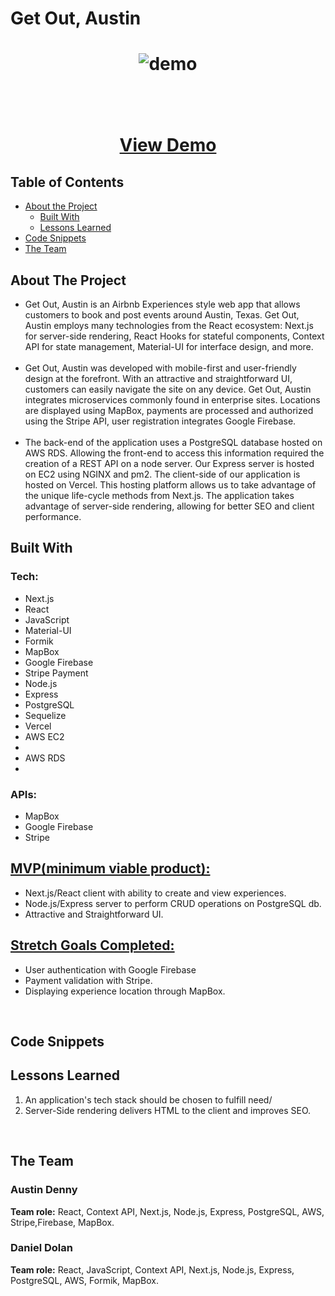 <h1>Get Out, Austin<h1>

<p align="center">
    <img src="images/getoutaustin.gif" alt="demo">
    <br/>
    <br/>
    <br/>
    <p align="center">
        <a href="https://get-out-austin.now.sh/">View Demo</a>
    </p>
    
</p>

<!-- TABLE OF CONTENTS -->

## Table of Contents

- [About the Project](#about-the-project)
  - [Built With](#built-with)
  - [Lessons Learned](#lessons-learned)
- [Code Snippets](#code-snippets)
- [The Team](#the-team)

<!-- - [Getting Started](#getting-started)
  - [Prerequisites](#prerequisites)
  - [Installation](#installation) -->

<!-- * [Contributing](#contributing)
* [Contact](#contact) -->

## About The Project

<ul>
    <li>
    Get Out, Austin is an Airbnb Experiences style web app that allows customers to book and post events around Austin, Texas. Get Out, Austin employs many technologies from the React ecosystem: Next.js for server-side rendering, React Hooks for stateful components, Context API for state management, Material-UI for interface design, and more.  </li>
    <br>
<li>Get Out, Austin was developed with mobile-first and user-friendly design at the forefront. With an attractive and straightforward UI,  customers can easily navigate the site on any device. Get Out, Austin integrates microservices commonly found in enterprise sites. Locations are displayed using MapBox, payments are processed and authorized using the Stripe API, user registration integrates Google Firebase. </li>
<br>
<li>The back-end of the application uses a PostgreSQL database hosted on AWS RDS. Allowing the front-end to access this information required the creation of a REST API on a node server. Our Express server is hosted on EC2 using NGINX and pm2. The client-side of our application is hosted on Vercel. This hosting platform allows us to take advantage of the unique life-cycle methods from Next.js. The application takes advantage of server-side rendering, allowing for better SEO and client performance. </li>
</ul>

## Built With

<h3>Tech:</h3>
<ul>
    <li>Next.js</li>
    <li>React</li>
    <li>JavaScript</li>
    <li>Material-UI</li>
    <li>Formik</li>
    <li>MapBox</li>
    <li>Google Firebase</li>
    <li>Stripe Payment</li>
    <li>Node.js</li>
    <li>Express</li>
    <li>PostgreSQL</li>
    <li>Sequelize</li>
    <li>Vercel</li>
    <li>AWS EC2<li>
     <li>AWS RDS<li>
</ul>

<h3>APIs:</h3>
<ul>
    <li>MapBox</li>
    <li>Google Firebase</li>
    <li>Stripe</li>
</ul>

<h2><u>MVP(minimum viable product):</u></h2>
<ul>
    <li>Next.js/React client with ability to create and view experiences.</li>
    <li>Node.js/Express server to perform CRUD operations on PostgreSQL db.</li>
    <li>Attractive and Straightforward UI.</li>
</ul>

<h2><u>Stretch Goals Completed:</u></h2>
<ul>
    <li>User authentication with Google Firebase</li>
    <li>Payment validation with Stripe.</li>
    <li>Displaying experience location through MapBox.</li>
</ul>
<br/>

## Code Snippets

## Lessons Learned

<ol>
    <li>An application's tech stack should be chosen to fulfill need/</li>
    <li>Server-Side rendering delivers HTML to the client and improves SEO.</li>
</ol>

</br>

## The Team

<h3>Austin Denny</h3>
<b>Team role:</b> React, Context API, Next.js, Node.js, Express, PostgreSQL, AWS, Stripe,Firebase, MapBox. 
</br>

<h3>Daniel Dolan</h3>
<b>Team role:</b> React, JavaScript, Context API, Next.js, Node.js, Express, PostgreSQL, AWS, Formik, MapBox. 
</br>
</br>
</br>
